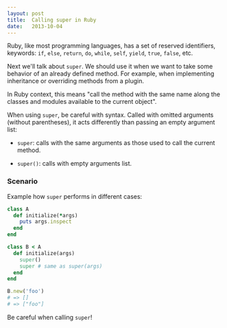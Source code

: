 ```yaml
---
layout: post
title:  Calling super in Ruby
date:   2013-10-04
---
```


Ruby, like most programming languages, has a set of reserved identifiers, keywords: `if`, `else`, `return`, `do`, `while`, `self`, `yield`, `true`, `false`, etc.

Next we'll talk about `super`. We should use it when we want to take some behavior of an already defined method. For example, when implementing inheritance or overriding methods from a plugin.

In Ruby context, this means "call the method with the same name along the classes and modules available to the current object".

When using `super`, be careful with syntax. Called with omitted arguments (without parentheses), it acts differently than passing an empty argument list:

* `super`: calls with the same arguments as those used to call the current method.

* `super()`: calls with empty arguments list.

### Scenario

Example how `super` performs in different cases:

```ruby
class A
  def initialize(*args)
    puts args.inspect
  end
end

class B < A
  def initialize(args)
    super()
    super # same as super(args)
  end
end

B.new('foo')
# => []
# => ["foo"]
```

Be careful when calling `super`!
